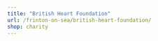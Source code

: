 ```yaml
---
title: "British Heart Foundation"
url: /frinton-on-sea/british-heart-foundation/
shop: charity
---
```

